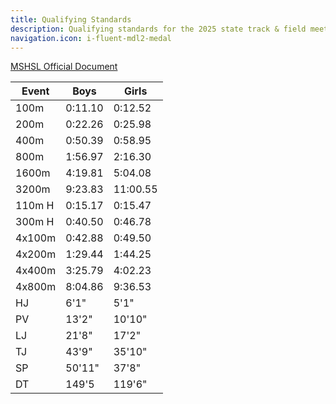 ```yaml
---
title: Qualifying Standards
description: Qualifying standards for the 2025 state track & field meet.
navigation.icon: i-fluent-mdl2-medal
---
```


[MSHSL Official Document](https://www.mshsl.org/sites/default/files/2025-02/2025-mshsl-state-tf-standards-jan-2025.pdf)

| Event  | Boys    | Girls    |
|--------|---------|----------|
| 100m   | 0:11.10 | 0:12.52  |
| 200m   | 0:22.26 | 0:25.98  |
| 400m   | 0:50.39 | 0:58.95  |
| 800m   | 1:56.97 | 2:16.30  |
| 1600m  | 4:19.81 | 5:04.08  |
| 3200m  | 9:23.83 | 11:00.55 |
| 110m H | 0:15.17 | 0:15.47  |
| 300m H | 0:40.50 | 0:46.78  |
| 4x100m | 0:42.88 | 0:49.50  |
| 4x200m | 1:29.44 | 1:44.25  |
| 4x400m | 3:25.79 | 4:02.23  |
| 4x800m | 8:04.86 | 9:36.53  |
| HJ     | 6'1"    | 5'1"     |
| PV     | 13'2"   | 10'10"   |
| LJ     | 21'8"   | 17'2"    |
| TJ     | 43'9"   | 35'10"   |
| SP     | 50'11"  | 37'8"    |
| DT     | 149'5   | 119'6"   |



















